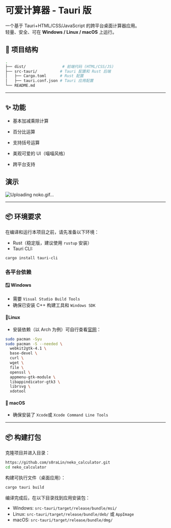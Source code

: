 # 可爱计算器 - Tauri 版

一个基于 Tauri+HTML/CSS/JavaScript 的跨平台桌面计算器应用。  
轻量、安全、可在 **Windows / Linux / macOS** 上运行。

## 📂 项目结构
```bash
.
├── dist/                # 前端代码 (HTML/CSS/JS)
├── src-tauri/          # Tauri 配置和 Rust 后端
│   ├── Cargo.toml      # Rust 配置
│   ├── tauri.conf.json # Tauri 应用配置
└── README.md

```

---
## ✨ 功能

- 基本加减乘除计算
    
- 百分比运算
    
- 支持括号运算
    
- 美观可爱的 UI（喵喵风格）
    
- 跨平台支持
    
## 演示
![Uploading noko.gif…]()


---
## 📦 环境要求

在编译和运行本项目之前，请先准备以下环境：

- Rust（稳定版，建议使用 `rustup` 安装）
- Tauri CLI:
```bash
cargo install tauri-cli
```
### 各平台依赖

#### 🪟 Windows

- 需要 `Visual Studio Build Tools`
- 确保已安装 C++ 构建工具和 `Windows SDK`
#### 🐧Linux

- 安装依赖（以 Arch 为例）可自行查看[官网](https://tauri.app/zh-cn/start/prerequisites/)：
``` bash
sudo pacman -Syu
sudo pacman -S --needed \
  webkit2gtk-4.1 \
  base-devel \
  curl \
  wget \
  file \
  openssl \
  appmenu-gtk-module \
  libappindicator-gtk3 \
  librsvg \
  xdotool
```

#### 🍎 macOS

- 确保安装了 `Xcode`或 `Xcode Command Line Tools`

---
## 📦 构建打包


克隆项目并进入目录：
```bash
https://github.com/s0raLin/neko_calculator.git
cd neko_calculator
```
构建可执行文件（桌面应用）：
```bash
cargo tauri build
```
编译完成后，在以下目录找到应用安装包：
- Windows: `src-tauri/target/release/bundle/msi/`
- Linux: `src-tauri/target/release/bundle/deb/` 或 `AppImage`
- macOS: `src-tauri/target/release/bundle/dmg/`
